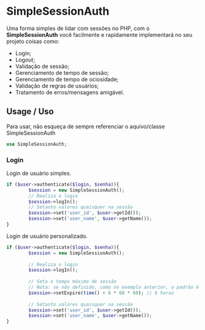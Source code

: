 SimpleSessionAuth
=================

Uma forma simples de lidar com sessões no PHP, com o **SimpleSessionAuth** você facilmente e rapidamente implementará no seu projeto coisas como:
* Login;
* Logout;
* Validação de sessão;
* Gerenciamento de tempo de sessão;
* Gerenciamento de tempo de ociosidade;
* Validação de regras de usuários;
* Tratamento de erros/mensagens amigável.
 
## Usage / Uso
Para usar, não esqueça de sempre referenciar o aquivo/classe SimpleSessionAuth
```php
use SimpleSessionAuth;
```

### Login
Login de usuário simples.

```php 
if ($user->authenticate($login, $senha)){
        $session = new SimpleSessionAuth();
        // Realiza o login
        $session->logIn();
        // Setanto valores quaisquer na sessão
        $session->set('user_id', $user->getId());
        $session->set('user_name', $user->getName());
}

```
Login de usuário personalizado.
```php 
if ($user->authenticate($login, $senha)){
        $session = new SimpleSessionAuth();
        
        // Realiza o login
        $session->logIn();
        
        // Seta o tempo máximo de sessão
        // Nota: se não definido, como no exemplo anterior, o padrão é 4 horas.
        $session->setExpire(time() + 6 * 60 * 60); // 6 horas
        
        // Setanto valores quaisquer na sessão
        $session->set('user_id', $user->getId());
        $session->set('user_name', $user->getName());
}

```
